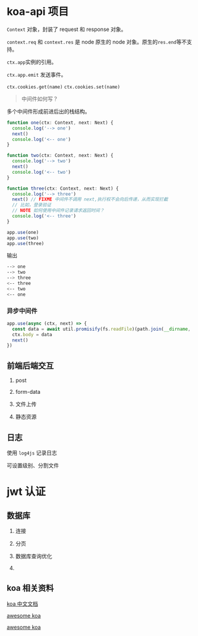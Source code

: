 # koa-api 项目

`Context` 对象，封装了 request 和 response 对象。

`context.req` 和 `context.res` 是 node 原生的 node 对象。原生的`res.end`等不支持。

`ctx.app`实例的引用。

`ctx.app.emit` 发送事件。

`ctx.cookies.get(name)` `ctx.cookies.set(name)`

> 中间件如何写？

多个中间件形成前进后出的栈结构。

```ts
function one(ctx: Context, next: Next) {
  console.log('--> one')
  next()
  console.log('<-- one')
}

function two(ctx: Context, next: Next) {
  console.log('--> two')
  next()
  console.log('<-- two')
}

function three(ctx: Context, next: Next) {
  console.log('--> three')
  next() // FIXME 中间件不调用 next,执行权不会向后传递，从而实现拦截
  // 比如，登录验证
  // NOTE 如何使用中间件记录请求返回时间？
  console.log('<-- three')
}

app.use(one)
app.use(two)
app.use(three)
```

输出

```bash
--> one
--> two
--> three
<-- three
<-- two
<-- one
```

### 异步中间件

```ts
app.use(async (ctx, next) => {
  const data = await util.promisify(fs.readFile)(path.join(__dirname, './public/main.js'), 'utf-8')
  ctx.body = data
  next()
})
```

## 前端后端交互

1. post

2. form-data

3. 文件上传

4. 静态资源

## 日志

使用 `log4js` 记录日志

可设置级别、分割文件

# jwt 认证

## 数据库

1. 连接

2. 分页

3. 数据库查询优化

4.

## koa 相关资料

[koa 中文文档](https://koa.bootcss.com/)

[awesome koa](https://github.com/ellerbrock/awesome-koa)

[awesome koa](https://github.com/fineen/awesome-koa)

